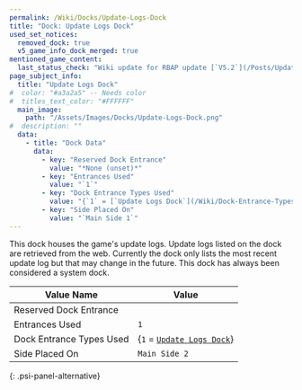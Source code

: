 ```yaml
---
permalink: /Wiki/Docks/Update-Logs-Dock
title: "Dock: Update Logs Dock"
used_set_notices:
  removed_dock: true
  v5_game_info_dock_merged: true
mentioned_game_content:
  last_status_check: "Wiki update for RBAP update [`V5.2`](/Posts/Update-Log/5-2-0)"
page_subject_info:
  title: "Update Logs Dock"
#  color: "#a3a2a5" -- Needs color
#  titles_text_color: "#FFFFFF"
  main_image:
    path: "/Assets/Images/Docks/Update-Logs-Dock.png"
#  description: ""
  data:
    - title: "Dock Data"
      data:
        - key: "Reserved Dock Entrance"
          value: "*None (unset)*"
        - key: "Entrances Used"
          value: "`1`"
        - key: "Dock Entrance Types Used"
          value: "{`1` = [`Update Logs Dock`](/Wiki/Dock-Entrance-Types/Update-Logs-Dock)}"
        - key: "Side Placed On"
          value: "`Main Side 1`"
---
```


This dock houses the game's update logs. Update logs listed on the dock are retrieved from the web. Currently the dock only lists the most recent update log but that may change in the future. This dock has always been considered a system dock.

| Value Name               | Value |
|-|-|
| Reserved Dock Entrance   |  |
| Entrances Used           | `1` |
| Dock Entrance Types Used | {`1` = [`Update Logs Dock`](/Wiki/Dock-Entrance-Types/Update-Logs-Dock)} |
| Side Placed On           | `Main Side 2` |
{: .psi-panel-alternative}

<img src="/RBAP-Wiki/Assets/Images/Docks/Update-Logs-Dock.png" alt="">